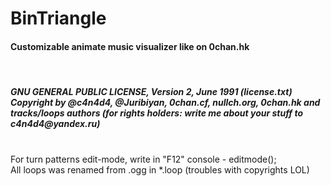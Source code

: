# BinTriangle
<h4>Customizable animate music visualizer like on 0chan.hk</h4><br>
<h5>GNU GENERAL PUBLIC LICENSE, Version 2, June 1991 (license.txt)<br>
Copyright by @c4n4d4, @Juribiyan, 0chan.cf, nullch.org, 0chan.hk and tracks/loops authors (for rights holders: write me about your stuff to c4n4d4@yandex.ru)<br><br></h5>
For turn patterns edit-mode, write in "F12" console - editmode();<br>
All loops was renamed from .ogg in *.loop (troubles with copyrights LOL)<br>
